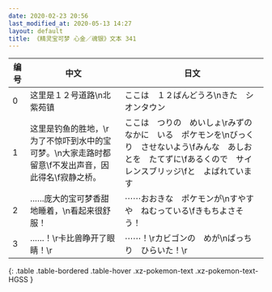 ```yaml
---
date: 2020-02-23 20:56
last_modified_at: 2020-05-13 14:27
layout: default
title: 《精灵宝可梦 心金／魂银》文本 341
---
```

| 编号 | 中文 | 日文 |
| ---- | ---- | ---- |
| 0 | 这里是１２号道路\n北　紫苑镇 | ここは　１２ばんどうろ\nきた　シオンタウン |
| 1 | 这里是钓鱼的胜地，\r为了不惊吓到水中的宝可梦。\n大家走路时都留意\f不发出声音，因此得名\f寂静之桥。 | ここは　つりの　めいしょ\rみずの　なかに　いる　ポケモンを\nびっくり　させないよう\fみんな　あしおとを　たてずに\fあるくので　サイレンスブリッジ\fと　よばれています |
| 2 | ……庞大的宝可梦香甜地睡着，\n看起来很舒服！ | ⋯⋯おおきな　ポケモンが\nすやすや　ねむっている\fきもちよさそう！ |
| 3 | ……！\r卡比兽睁开了眼睛！\r | ⋯⋯！\rカビゴンの　めが\nぱっちり　ひらいた！\r |
{: .table .table-bordered .table-hover .xz-pokemon-text .xz-pokemon-text-HGSS }